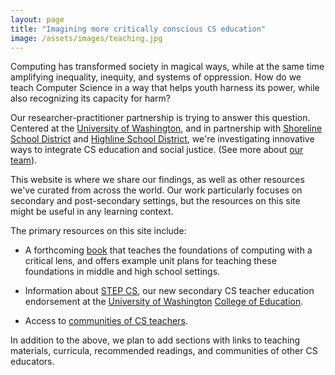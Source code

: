 ```yaml
---
layout: page
title: "Imagining more critically conscious CS education"
image: /assets/images/teaching.jpg
---
```


Computing has transformed society in magical ways, while at the same time amplifying inequality, inequity, and systems of oppression. How do we teach Computer Science in a way that helps youth harness its power, while also recognizing its capacity for harm?

Our researcher-practitioner partnership is trying to answer this question. Centered at the [University of Washington](https://www.washington.edu), and in partnership with [Shoreline School District](https://www.shorelineschools.org) and [Highline School District](http://highlineschools.org), we're investigating innovative ways to integrate CS education and social justice. (See more about [our team](about/)).

This website is where we share our findings, as well as other resources we've curated from across the world. Our work particularly focuses on secondary and post-secondary settings, but the resources on this site might be useful in any learning context.

The primary resources on this site include:

* A forthcoming [book](book/) that teaches the foundations of computing with a critical lens, and offers example unit plans for teaching these foundations in middle and high school settings.

* Information about [STEP CS](program/), our new secondary CS teacher education endorsement at the [University of Washington](http://uw.edu) [College of Education](http://education.uw.edu).

* Access to [communities of CS teachers](communities/).

In addition to the above, we plan to add sections with links to teaching materials, curricula, recommended readings, and communities of other CS educators.